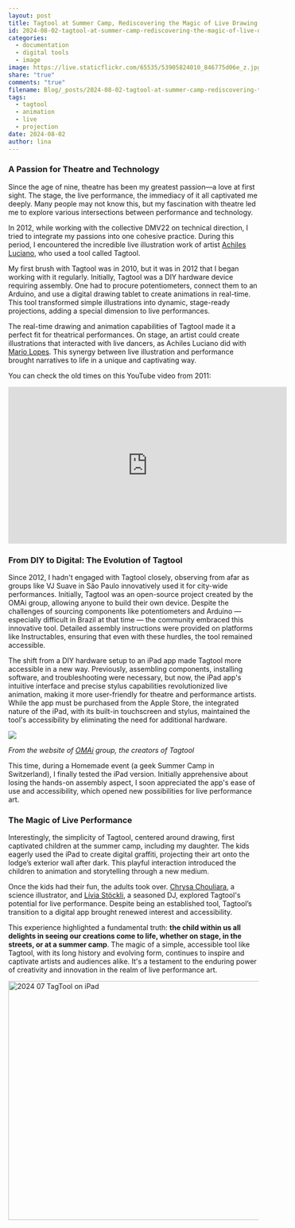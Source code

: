 ```yaml
---
layout: post
title: Tagtool at Summer Camp, Rediscovering the Magic of Live Drawing on Stage
id: 2024-08-02-tagtool-at-summer-camp-rediscovering-the-magic-of-live-drawing-on-stage.md
categories:
  - documentation
  - digital tools
  - image
image: https://live.staticflickr.com/65535/53905824010_846775d06e_z.jpg
share: "true"
comments: "true"
filename: Blog/_posts/2024-08-02-tagtool-at-summer-camp-rediscovering-the-magic-of-live-drawing-on-stage.md
tags:
  - tagtool
  - animation
  - live
  - projection
date: 2024-08-02
author: lina
---
```


### A Passion for Theatre and Technology

Since the age of nine, theatre has been my greatest passion—a love at first sight. The stage, the live performance, the immediacy of it all captivated me deeply. Many people may not know this, but my fascination with theatre led me to explore various intersections between performance and technology.

In 2012, while working with the collective DMV22 on technical direction, I tried to integrate my passions into one cohesive practice. During this period, I encountered the incredible live illustration work of artist [Achiles Luciano](https://www.achilesluciano.com/grafite-digital-ou-tagtool?lang=en), who used a tool called Tagtool.

My first brush with Tagtool was in 2010, but it was in 2012 that I began working with it regularly. Initially, Tagtool was a DIY hardware device requiring assembly. One had to procure potentiometers, connect them to an Arduino, and use a digital drawing tablet to create animations in real-time. This tool transformed simple illustrations into dynamic, stage-ready projections, adding a special dimension to live performances.

The real-time drawing and animation capabilities of Tagtool made it a perfect fit for theatrical performances. On stage, an artist could create illustrations that interacted with live dancers, as Achiles Luciano did with [Mario Lopes](https://mariolopesvs.com/). This synergy between live illustration and performance brought narratives to life in a unique and captivating way.

You can check the old times on this YouTube video from 2011:
<iframe width="560" height="315" src="https://www.youtube.com/embed/uwbrI9jUsTc" title="YouTube video player" frameborder="0" allow="accelerometer; autoplay; clipboard-write; encrypted-media; gyroscope; picture-in-picture" allowfullscreen></iframe>


### From DIY to Digital: The Evolution of Tagtool

Since 2012, I hadn't engaged with Tagtool closely, observing from afar as groups like VJ Suave in São Paulo innovatively used it for city-wide performances. Initially, Tagtool was an open-source project created by the OMAi group, allowing anyone to build their own device. Despite the challenges of sourcing components like potentiometers and Arduino —especially difficult in Brazil at that time — the community embraced this innovative tool. Detailed assembly instructions were provided on platforms like Instructables, ensuring that even with these hurdles, the tool remained accessible.

The shift from a DIY hardware setup to an iPad app made Tagtool more accessible in a new way. Previously, assembling components, installing software, and troubleshooting were necessary, but now, the iPad app's intuitive interface and precise stylus capabilities revolutionized live animation, making it more user-friendly for theatre and performance artists. While the app must be purchased from the Apple Store, the integrated nature of the iPad, with its built-in touchscreen and stylus, maintained the tool's accessibility by eliminating the need for additional hardware.

<img src="https://cdn.prod.website-files.com/659ec03670d16aaa11ddd13a/65a7fd61f6807add13c6c213_DIY-Tagtool-Hardware-6-1-1030x531.jpg" >

_From the website of [OMAi](https://www.omai.at/about) group, the creators of Tagtool_

This time, during a Homemade event (a geek Summer Camp in Switzerland), I finally tested the iPad version. Initially apprehensive about losing the hands-on assembly aspect, I soon appreciated the app's ease of use and accessibility, which opened new possibilities for live performance art.


### The Magic of Live Performance

Interestingly, the simplicity of Tagtool, centered around drawing, first captivated children at the summer camp, including my daughter. The kids eagerly used the iPad to create digital graffiti, projecting their art onto the lodge’s exterior wall after dark. This playful interaction introduced the children to animation and storytelling through a new medium.

Once the kids had their fun, the adults took over. [Chrysa Chouliara](https://kaascat.ch/), a science illustrator, and [Lívia Stöckli](https://www.instagram.com/djlivia/), a seasoned DJ, explored Tagtool's potential for live performance. Despite being an established tool, Tagtool’s transition to a digital app brought renewed interest and accessibility. 

This experience highlighted a fundamental truth: **the child within us all delights in seeing our creations come to life, whether on stage, in the streets, or at a summer camp**. The magic of a simple, accessible tool like Tagtool, with its long history and evolving form, continues to inspire and captivate artists and audiences alike. It's a testament to the enduring power of creativity and innovation in the realm of live performance art.

<a data-flickr-embed="true" href="https://www.flickr.com/photos/200845412@N02/albums/72177720319347427" title="2024 07 TagTool on iPad"><img src="https://live.staticflickr.com/31337/53905591378_eded54004c_z.jpg" width="640" height="480" alt="2024 07 TagTool on iPad"/></a><script async src="//embedr.flickr.com/assets/client-code.js" charset="utf-8"></script>
